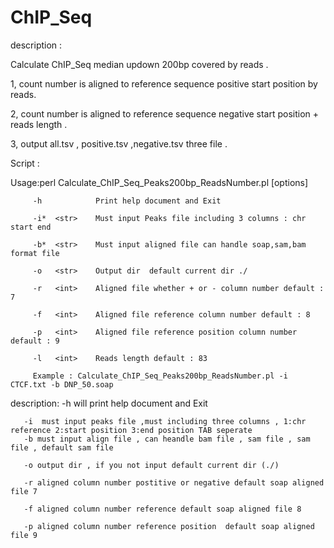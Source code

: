 # ChIP_Seq

description :

Calculate ChIP_Seq median updown 200bp covered by reads .

1, count number is aligned to reference sequence positive start position by reads.

2, count number is aligned to reference sequence negative start position + reads length .

3, output all.tsv , positive.tsv ,negative.tsv three file .

Script  :



Usage:perl Calculate_ChIP_Seq_Peaks200bp_ReadsNumber.pl [options]

         -h            Print help document and Exit
         
         -i*  <str>    Must input Peaks file including 3 columns : chr start end
         
         -b*  <str>    Must input aligned file can handle soap,sam,bam format file  
         
         -o   <str>    Output dir  default current dir ./
         
         -r   <int>    Aligned file whether + or - column number default : 7
         
         -f   <int>    Aligned file reference column number default : 8
         
         -p   <int>    Aligned file reference position column number default : 9
         
         -l   <int>    Reads length default : 83
     
         Example : Calculate_ChIP_Seq_Peaks200bp_ReadsNumber.pl -i CTCF.txt -b DNP_50.soap

description:
       -h  will print help document and Exit 
       
       -i  must input peaks file ,must including three columns , 1:chr reference 2:start position 3:end position TAB seperate
       -b must input align file , can heandle bam file , sam file , sam file , default sam file 
       
       -o output dir , if you not input default current dir (./)
        
       -r aligned column number postitive or negative default soap aligned file 7
       
       -f aligned column number reference default soap aligned file 8
        
       -p aligned column number reference position  default soap aligned file 9
       
       

